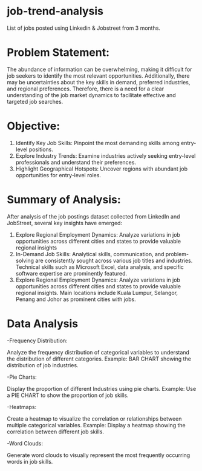 # job-trend-analysis

List of jobs posted using Linkedin & Jobstreet from 3 months.

# Problem Statement:

The abundance of information can be overwhelming, making it difficult for job seekers to identify the most relevant opportunities. Additionally, there may be uncertainties about the key skills in demand, preferred industries, and regional preferences. Therefore, there is a need for a clear understanding of the job market dynamics to facilitate effective and targeted job searches.

# Objective:

1. Identify Key Job Skills: Pinpoint the most demanding skills among entry-level positions.
2. Explore Industry Trends: Examine industries actively seeking entry-level professionals and understand their preferences.
3. Highlight Geographical Hotspots: Uncover regions with abundant job opportunities for entry-level roles.

# Summary of Analysis:
After analysis of the job postings dataset collected from LinkedIn and JobStreet, several key insights have emerged:

1. Explore Regional Employment Dynamics: Analyze variations in job opportunities across different cities and states to provide valuable regional insights
2. In-Demand Job Skills: Analytical skills, communication, and problem-solving are consistently sought across various job titles and industries. Technical skills such as Microsoft Excel, data analysis, and specific software expertise are prominently featured.
3. Explore Regional Employment Dynamics: Analyze variations in job opportunities across different cities and states to provide valuable regional insights. Main locations include Kuala Lumpur, Selangor, Penang and Johor as prominent cities with jobs.

# Data Analysis

-Frequency Distribution:

Analyze the frequency distribution of categorical variables to understand the distribution of different categories.
Example: BAR CHART showing the distribution of job industries.

-Pie Charts:

Display the proportion of different Industries using pie charts.
Example: Use a PIE CHART to show the proportion of job skills.

-Heatmaps:

Create a heatmap to visualize the correlation or relationships between multiple categorical variables.
Example: Display a heatmap showing the correlation between different job skills.

-Word Clouds:

Generate word clouds to visually represent the most frequently occurring words in job skills.
